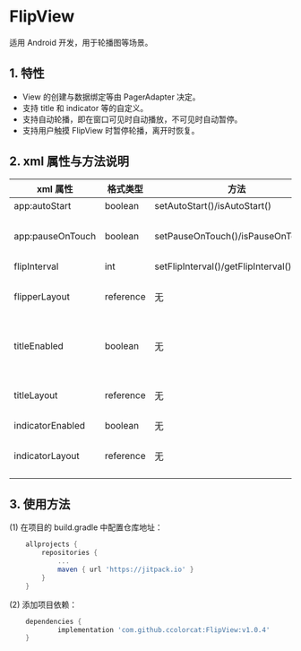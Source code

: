 # FlipView

适用 Android 开发，用于轮播图等场景。

## 1. 特性

* View 的创建与数据绑定等由 PagerAdapter 决定。
* 支持 title 和 indicator 等的自定义。
* 支持自动轮播，即在窗口可见时自动播放，不可见时自动暂停。
* 支持用户触摸 FlipView 时暂停轮播，离开时恢复。

## 2. xml 属性与方法说明

| xml 属性         | 格式类型  | 方法                                | 功能                                                         |
| ---------------- | --------- | ----------------------------------- | ------------------------------------------------------------ |
| app:autoStart    | boolean   | setAutoStart()/isAutoStart()        | 是否启用自动播放                                             |
| app:pauseOnTouch | boolean   | setPauseOnTouch()/isPauseOnTouch()  | 是否启用在用户触摸 FlipView 时暂停，离开时恢复。             |
| flipInterval     | int       | setFlipInterval()/getFlipInterval() | 设置轮播间隔                                                 |
| flipperLayout    | reference | 无                                  | LayouRes, 自定义布局中必须含有 ViewPager，且 id 为 "flipper". |
| titleEnabled     | boolean   | 无                                  | 是否显示 title，且 title 必须通过 PagerAdater.getPageTitle 返回。 |
| titleLayout      | reference | 无                                  | LayouRes, 自定义布局中必须含有 TextView，且 id 为 "title".   |
| indicatorEnabled | boolean   | 无                                  | 是否显示 indicator                                           |
| indicatorLayout  | reference | 无                                  | LayouRes, 自定义布局中必须含有 TabLayout，且 id 为 "indicator". |

## 3. 使用方法

(1) 在项目的 build.gradle 中配置仓库地址：

```groovy
	allprojects {
		repositories {
			...
			maven { url 'https://jitpack.io' }
		}
	}
```

(2) 添加项目依赖：

```groovy
	dependencies {
	        implementation 'com.github.ccolorcat:FlipView:v1.0.4'
	}
```